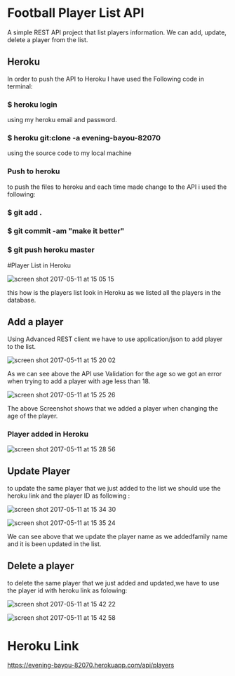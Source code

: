 # Football Player List API
A simple REST API project that list players information. We can add, update, delete a player from the list.

## Heroku
In order to push the API to Heroku I have used the Following code in terminal:

### $ heroku login 
using my heroku email and password.
### $ heroku git:clone -a evening-bayou-82070
using the source code to my local machine
### Push to heroku
to push the files to heroku and each time made change to the API i used the following:
### $ git add .
### $ git commit -am "make it better"
### $ git push heroku master

#Player List in Heroku

![screen shot 2017-05-11 at 15 05 15](https://cloud.githubusercontent.com/assets/17804084/25953541/a341b91e-365b-11e7-8ec0-24f5d6df480d.png)

this how is the players list look in Heroku as we listed all the players in the database.

## Add a player

Using Advanced REST client
we have to use application/json to add player to the list. 

![screen shot 2017-05-11 at 15 20 02](https://cloud.githubusercontent.com/assets/17804084/25954251/925ce144-365d-11e7-8ce2-0d53797cdeda.png)

As we can see above the API use Validation for the age so we got an error when trying to add a player with age less than 18.

![screen shot 2017-05-11 at 15 25 26](https://cloud.githubusercontent.com/assets/17804084/25954413/23314bf6-365e-11e7-80a1-0f808eef60f3.png)

The above Screenshot shows that we added a player when changing the age of the player.

### Player added in Heroku
![screen shot 2017-05-11 at 15 28 56](https://cloud.githubusercontent.com/assets/17804084/25954612/c7390ebe-365e-11e7-9aec-3b4d7b955369.png)


## Update Player
to update the same player that we just added to the list we should use the heroku link and the player ID 
as following :

![screen shot 2017-05-11 at 15 34 30](https://cloud.githubusercontent.com/assets/17804084/25954900/9094ebd4-365f-11e7-9ed7-1a9d5ddc5ea3.png)

![screen shot 2017-05-11 at 15 35 24](https://cloud.githubusercontent.com/assets/17804084/25954944/b1213c0e-365f-11e7-8798-ff59db70417d.png)

We can see above that we update the player name as we addedfamily name and it is been updated in the list.

## Delete a player
to delete the same player that we just added and updated,we have to use the player id with heroku link as folowing:

![screen shot 2017-05-11 at 15 42 22](https://cloud.githubusercontent.com/assets/17804084/25955246/9db485ee-3660-11e7-8d3a-55526ecd1d98.png)


![screen shot 2017-05-11 at 15 42 58](https://cloud.githubusercontent.com/assets/17804084/25955310/c7d5171c-3660-11e7-8b9f-a0a7a1d4c5b1.png)

# Heroku Link

https://evening-bayou-82070.herokuapp.com/api/players
